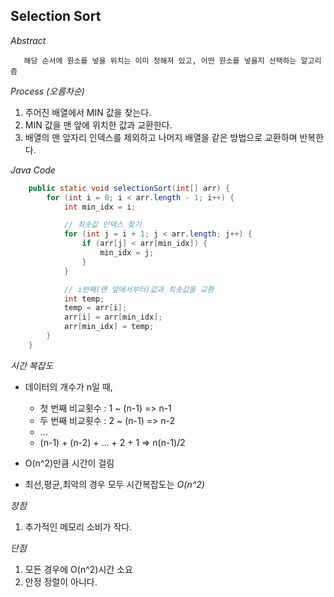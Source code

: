 <h2> Selection Sort </h2>
<em>Abstract</em>

       해당 순서에 원소를 넣을 위치는 이미 정해져 있고, 어떤 원소를 넣을지 선택하는 알고리즘

<em>Process (오름차순)</em>

1.  주어진 배열에서 MIN 값을 찾는다.
2.  MIN 값을 맨 앞에 위치한 값과 교환한다.
3.  배열의 맨 앞자리 인덱스를 제외하고 나머지 배열을 같은 방법으로 교환하며 반복한다.

<em>Java Code</em>

```java
    public static void selectionSort(int[] arr) {
        for (int i = 0; i < arr.length - 1; i++) {
            int min_idx = i;

            // 최솟값 인덱스 찾기
            for (int j = i + 1; j < arr.length; j++) {
                if (arr[j] < arr[min_idx]) {
                    min_idx = j;
                }
            }

            // i번째(맨 앞에서부터)값과 최솟값을 교환
            int temp;
            temp = arr[i];
            arr[i] = arr[min_idx];
            arr[min_idx] = temp;
        }
    }
```

<em>시간 복잡도</em>

- 데이터의 개수가 n일 때,

  - 첫 번째 비교횟수 : 1 ~ (n-1) => n-1
  - 두 번째 비교횟수 : 2 ~ (n-1) => n-2
  - ...
  - (n-1) + (n-2) + ... + 2 + 1 => n(n-1)/2

- O(n^2)만큼 시간이 걸림
- 최선,평균,최악의 경우 모두 시간복잡도는 <em>O(n^2)</em>

<em>장점</em>

1.  추가적인 메모리 소비가 작다.

<em>단점</em>

1.  모든 경우에 O(n^2)시간 소요
2.  안정 정렬이 아니다.
